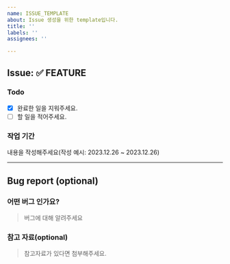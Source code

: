 ```yaml
---
name: ISSUE_TEMPLATE
about: Issue 생성을 위한 template입니다.
title: ''
labels: ''
assignees: ''

---
```


## Issue: :white_check_mark: FEATURE

### Todo

- [x] 완료한 일을 지워주세요.
- [ ] 할 일을 적어주세요.

### 작업 기간

내용을 작성해주세요(작성 예시: 2023.12.26 ~ 2023.12.26)

---

## Bug report (optional)

### 어떤 버그 인가요?

> 버그에 대해 알려주세요

### 참고 자료(optional)

> 참고자료가 있다면 첨부해주세요.
